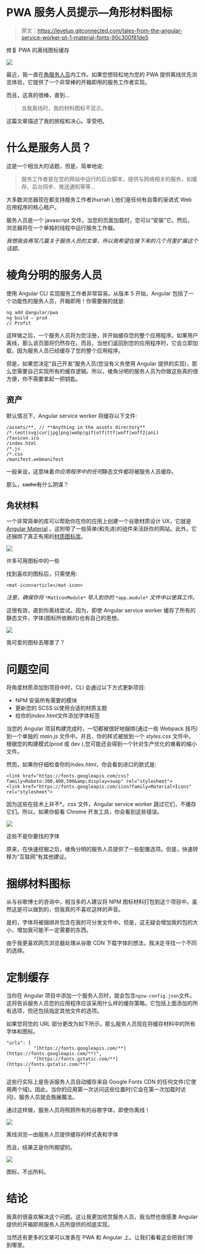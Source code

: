 # PWA 服务人员提示—角形材料图标

> 原文：<https://levelup.gitconnected.com/tales-from-the-angular-service-worker-pt-1-material-fonts-90c300f81de5>

修复 PWA 的离线图标缓存

![](img/375365ba2447c9ae6dfd2836334aba22.png)

最近，我一直在[角服务人员](https://angular.io/guide/service-worker-intro)内工作。如果您想轻松地为您的 PWA 提供离线优先浏览体验，它提供了一个非常棒的开箱即用的服务工作者实现。

而且，这真的很棒，直到…

> 当我离线时，我的材料图标不显示。

这篇文章描述了我的旅程和决心。享受吧。

# 什么是服务人员？

这是一个相当大的话题，但是，简单地说:

> 服务工作者是在您的网站中运行的后台脚本，提供与网络相关的服务，如缓存、后台同步、推送通知等等…

大多数浏览器现在都支持服务工作者(hurrah ),他们是任何有自尊的渐进式 Web 应用程序的核心租户。

服务人员是一个 javascript 文件，当您的页面加载时，您可以“安装”它。然后，浏览器将在一个单独的线程中运行服务工作器。

*我想我会再写几篇关于服务人员的文章，所以我希望在接下来的几个月里扩展这个话题。*

# 棱角分明的服务人员

使用 Angular CLI 实现服务工作者非常容易。从版本 5 开始，Angular 包括了一个功能性的服务人员，开箱即用！你需要做的就是:

```
ng add @angular/pwa
ng build — prod
// Profit
```

这样做之后，一个服务人员将为您注册，并开始缓存您的整个应用程序。如果用户离线，那么该页面将仍然存在。而且，当他们返回到您的应用程序时，它会立即加载，因为服务人员已经缓存了您的整个应用程序。

但是，如果您决定“自己开发”服务人员(您没有义务使用 Angular 提供的实现)，那么您需要自己实现所有的缓存逻辑。所以，棱角分明的服务人员为你做这些真的很方便，你不需要拿起一把钥匙。

## 资产

默认情况下，Angular service worker 将缓存以下文件:

```
/assets/**, // **Anything in the assets directory**
/*.(eot|svg|cur|jpg|png|webp|gif|otf|ttf|woff|woff2|ani)
/favicon.ico
/index.html
/*.js
/*.css
/manifest.webmanifest
```

一般来说，这意味着*你应用程序中的任何*静态文件都将被服务人员缓存。

那么，c̶a̶c̶h̶e̶有什么阴谋？

## 角状材料

一个非常简单的库可以帮助你在你的应用上创建一个谷歌材质设计 UX，它就是 [Angular Material](https://material.angular.io/) 。这附带了一些简单(和先进)的组件来活跃你的网站。此外，它还捆绑了真正有用的[材质图标库](https://material.io/resources/icons/?style=baseline)。

![](img/6f3bc4ccde89ac29f856efb7ae4f425e.png)

许多可用图标中的一些

找到喜欢的图标后，只需使用:

```
<mat-icon>article</mat-icon>
```

*注意，确保你将* `*MatIconModule*` *导入到你的* `*app.module*` *文件中以使其工作。*

这很有效，直到你离线尝试。因为，即使 Angular service worker 缓存了所有的静态文件，字体(图标所依赖的)也有自己的思想。

![](img/f5ab56314b43f7304efce2088c0caaae.png)

我可爱的图标去哪里了？

# 问题空间

将角度材质添加到项目中时，CLI 会通过以下方式更新项目:

*   NPM 安装所有需要的模块
*   更新您的 SCSS 以使用合适的材质主题
*   给你的*index.html*文件添加字体<link>标签

当您的 Angular 项目构建完成时，一切都被很好地捆绑(通过一些 Webpack 技巧)到一个单独的 *main.js* 文件中。并且，你的样式被放到一个 *styles.css* 文件中。根据您的构建模式(prod 或 dev ),您可能还会得到一个针对生产优化的难看的缩小文件。

然而，如果你仔细检查你的*index.html*，你会看到进口的款式是:

```
<link href="https://fonts.googleapis.com/css?family=Roboto:300,400,500&amp;display=swap" rel="stylesheet">
<link href="https://fonts.googleapis.com/icon?family=Material+Icons" rel="stylesheet">
```

因为这些在技术上并不*。css 文件，Angular service worker 跳过它们，不缓存它们。所以，如果你偷看 Chrome 开发工具，你会看到这些错误。

![](img/08d310b8457d524d9669f143e273a89d.png)

这些不是你要找的字体

原来，在快速挖掘之后，棱角分明的服务人员提供了一些配置选项。但是，快速转移为“互联网”有其他建议。

# 捆绑材料图标

从与谷歌博士的咨询中，相当多的人建议将 NPM 图标材料打包到这个项目中。虽然这是可以做到的，但我真的不喜欢这样的声音。

是的，字体将被捆绑并包含在我的可分发文件中。但是，这无疑会增加我的包的大小，增加我可能不一定需要的东西。

由于我更喜欢网页浏览器处理从谷歌 CDN 下载字体的想法，我决定寻找一个不同的选择。

# 定制缓存

当你在 Angular 项目中添加一个服务人员时，就会包含`ngsw-config.json`文件。这将告诉服务人员您的应用程序应该采用什么样的缓存策略。它包括上面添加的所有选项，但还包括指定其他文件的选项。

如果您将您的 URL 部分更改为如下所示，那么服务人员现在将缓存材料中的所有字体和图标。

```
"urls": [
          "[https://fonts.googleapis.com/**](https://fonts.googleapis.com/**)",
          "[https://fonts.gstatic.com/**](https://fonts.gstatic.com/**)"
        ]
```

这些行实际上是告诉服务人员自动缓存来自 Google Fonts CDN 的任何文件(它使用两个域)。因此，当你的应用第一次访问这些位置时(它会在第一次加载时访问)，服务人员就会施展魔法。

通过这样做，服务人员将照顾所有的谷歌字体，即使你离线！

![](img/021644f784e28d18d780671c88338584.png)

离线浏览—由服务人员提供缓存的样式表和字体

而且，结果正是你所期望的。

![](img/25001ef5eec2ed1b66ed4e45521e80ab.png)

图标，不出所料。

# 结论

我真的很喜欢解决这个问题。这让我更加欣赏服务人员，我当然也很感激 Angular 提供的开箱即用服务人员所提供的彻底实现。

当然还有更多的文章可以发表在 PWA 和 Angular 上。让我们看看这会把我们带到哪里。